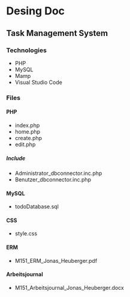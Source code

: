 # Desing Doc

## Task Management System

### Technologies
- PHP
- MySQL
- Mamp
- Visual Studio Code

### Files
#### PHP
- index.php
- home.php
- create.php 
- edit.php
##### Include
- Administrator_dbconnector.inc.php
- Benutzer_dbconnector.inc.php
#### MySQL
- todoDatabase.sql
#### CSS
- style.css
#### ERM
- M151_ERM_Jonas_Heuberger.pdf
#### Arbeitsjournal
- M151_Arbeitsjournal_Jonas_Heuberger.docx